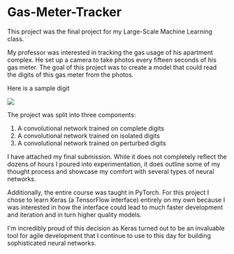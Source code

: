# Gas-Meter-Tracker

This project was the final project for my Large-Scale Machine Learning class. 

My professor was interested in tracking the gas usage of his apartment complex. He set up a camera to take photos every fifteen seconds of his gas meter. The goal of this project was to create a model that could read the digits of this gas meter from the photos.

Here is a sample digit

![](https://i.imgur.com/FhZYBqO.png)

The project was split into three components:
1. A convolutional network trained on complete digits
2. A convolutional network trained on isolated digits
3. A convolutional network trained on perturbed digits

I have attached my final submission. While it does not completely reflect the dozens of hours I poured into experimentation, it does outline some of my thought process and showcase my comfort with several types of neural networks.

Additionally, the entire course was taught in PyTorch. For this project I chose to learn Keras (a TensorFlow interface) entirely on my own because I was interested in how the interface could lead to much faster development and iteration and in turn higher quality models. 

I'm incredibly proud of this decision as Keras turned out to be an invaluable tool for agile development that I continue to use to this day for building sophisticated neural networks.
